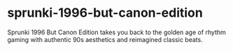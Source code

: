 # sprunki-1996-but-canon-edition
Sprunki 1996 But Canon Edition takes you back to the golden age of rhythm gaming with authentic 90s aesthetics and reimagined classic beats.
